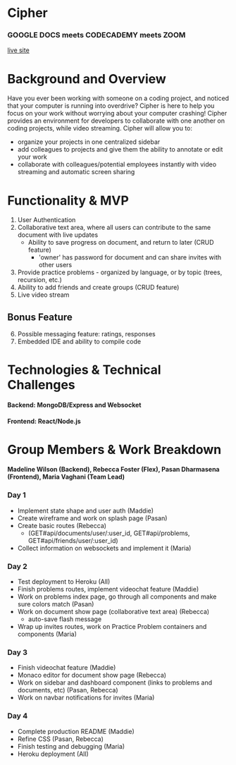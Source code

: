 # Cipher

###  GOOGLE DOCS meets CODECADEMY meets ZOOM

[live site](https://cipher-mern.herokuapp.com/#/)


# Background and Overview 
Have you ever been working with someone on a coding project, and noticed that your computer is running into overdrive?
Cipher is here to help you focus on your work without worrying about your computer crashing!
Cipher provides an environment for developers to collaborate with one another on coding projects, while video streaming.
Cipher will allow you to: 
  - organize your projects in one centralized sidebar
  - add colleagues to projects and give them the ability to annotate or edit your work
  - collaborate with colleagues/potential employees instantly with video streaming and automatic screen sharing


# Functionality & MVP 

1. User Authentication
2. Collaborative text area, where all users can contribute to the same document with live updates
    - Ability to save progress on document, and return to later (CRUD feature)
      - 'owner' has password for document and can share invites with other users
3. Provide practice problems - organized by language, or by topic (trees, recursion, etc.)
4. Ability to add friends and create groups (CRUD feature)
5. Live video stream


## Bonus Feature
6. Possible messaging feature: ratings, responses
7. Embedded IDE and ability to compile code



# Technologies & Technical Challenges 

#### Backend: MongoDB/Express and Websocket


#### Frontend: React/Node.js 



# Group Members & Work Breakdown 

#### Madeline Wilson (Backend), Rebecca Foster (Flex), Pasan Dharmasena (Frontend), Maria Vaghani (Team Lead)

### Day 1 
  - Implement state shape and user auth (Maddie)
  - Create wireframe and work on splash page (Pasan)
  - Create basic routes (Rebecca)
      - (GET#api/documents/user/:user_id, GET#api/problems, GET#api/friends/user/:user_id)
  - Collect information on websockets and implement it (Maria)
### Day 2 
  - Test deployment to Heroku (All)
  - Finish problems routes, implement videochat feature (Maddie)
  - Work on problems index page, go through all components and make sure colors match (Pasan)
  - Work on document show page (collaborative text area) (Rebecca)
    - auto-save flash message
  - Wrap up invites routes, work on Practice Problem containers and components (Maria)

### Day 3
  - Finish videochat feature (Maddie)
  - Monaco editor for document show page (Rebecca)
  - Work on sidebar and dashboard component (links to problems and documents, etc) (Pasan, Rebecca)
  - Work on navbar notifications for invites (Maria)

### Day 4
  - Complete production README (Maddie)
  - Refine CSS (Pasan, Rebecca)
  - Finish testing and debugging (Maria)
  - Heroku deployment (All)
